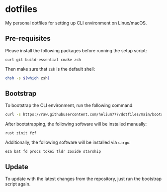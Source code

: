 # dotfiles

My personal dotfiles for setting up CLI environment on Linux/macOS.

## Pre-requisites

Please install the following packages before running the setup script:

```
curl git build-essential cmake zsh
```

Then make sure that `zsh` is the default shell:

```bash
chsh -s $(which zsh)
```

## Bootstrap

To bootstrap the CLI environment, run the following command:

```bash
curl -s https://raw.githubusercontent.com/helium777/dotfiles/main/bootstrap.sh | bash
```

After bootstrapping, the following software will be installed manually:

```
rust zinit fzf
```

Additionally, the following software will be installed via `cargo`:

```
eza bat fd procs tokei tldr zoxide starship
```

## Update

To update with the latest changes from the repository, just run the bootstrap script again.
